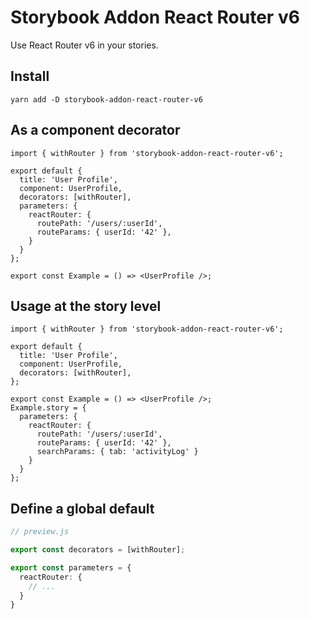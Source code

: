 # Storybook Addon React Router v6
Use React Router v6 in your stories.

## Install
 ```
 yarn add -D storybook-addon-react-router-v6
 ```

## As a component decorator

```tsx
import { withRouter } from 'storybook-addon-react-router-v6';

export default {
  title: 'User Profile',
  component: UserProfile,
  decorators: [withRouter],
  parameters: {
    reactRouter: {
      routePath: '/users/:userId',
      routeParams: { userId: '42' },
    }
  }
};

export const Example = () => <UserProfile />;
```


## Usage at the story level

```tsx
import { withRouter } from 'storybook-addon-react-router-v6';

export default {
  title: 'User Profile',
  component: UserProfile,
  decorators: [withRouter],
};

export const Example = () => <UserProfile />;
Example.story = {
  parameters: {
    reactRouter: {
      routePath: '/users/:userId',
      routeParams: { userId: '42' },
      searchParams: { tab: 'activityLog' }
    }
  }
};
```
## Define a global default

```ts
// preview.js

export const decorators = [withRouter];

export const parameters = {
  reactRouter: {
    // ...
  }
}
```
